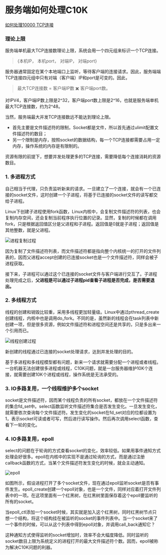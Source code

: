 # 服务端如何处理C10K
[如何处理10000 TCP连接](https://www.oschina.net/translate/c10k#top)
### 理论上限
服务端单机最大TCP连接数理论上限，系统会用一个四元组来标识一个TCP连接。

> {本机IP， 本机port， 对端IP， 对端port}

服务器通常固定在某个本地端口上监听，等待客户端的连接请求。因此，服务端端TCP连接四元组中只有对端（客户端）IP和port是可变的。因此，

> 最大TCP连接数 = 客户端IP数 ✖️ 客户端port数。

对IPV4，客户端IP数上限是2^32，客户端port数上限是2^16，也就是服务端单机最大TCP连接数，约为2^48。

当然，服务端最大并发TCP连接数远不能达到理论上限。

- 首先主要是文件描述符的限制，Socket都是文件，所以首先通过ulimit配置文件描述符的数目；
- 另一个限制是内存，按照socket的数据结构，每一个TCP连接都需要占用一定内存，操作系统的内存是有限制的。

资源有限的前提下，想要并发处理更多的TCP连接，需要降低每个连接消耗的资源数目。

### 1. 多进程方式
自己相当于代理，只负责监听新来的请求。一旦建立了一个连接，就会有一个已连接的socket文件，这时创建一个子进程，将基于已连接的socket文件的读写都交给子进程。

Linux下创建子进程使用fork函数，Linux内核中，会复制文件描述符的列表，也会复制内存空间，还会复制当前程序执行位置的记录。显然，复制的时候都在调用fork，只是根据返回值区分是父进程和子进程。返回值是0就是子进程；返回值是其他整数，就是父进程。

![进程复制过程](leanote://file/getImage?fileId=5b40457ec1953f7a13000000)

因为复制了文件描述符列表，而文件描述符都是指向整个内核统一的打开的文件列表的，因而父进程accept创建的已连接socket也是一个文件描述符，同样会被子进程获取。

接下来，子进程可以通过这个已连接的socket文件与客户端进行交互了。子进程处理完成之后，**父进程是可以通过子进程pid查看子进程是否完成，是否需要退出。**

### 2. 多线程方式
线程的创建和销毁比较重，采用多线程更加轻量级。Linux中通过pthread_create创建线程，内核中也是调用do_fork。不同的是，虽然新的线程会在task列表中新创建一项，但是很多资源，例如文件描述符和进程空间还是共享的，只是多出来一个引用而已。

![线程创建过程](leanote://file/getImage?fileId=5b404788c1953f7a13000001)

新创建的线程通过已连接的socket处理请求，达到并发处理的目的。

基于多进程和多线程模型都有问题，新来一个请求就需要分配一个进程或者线程。一台机器无法创建很多进程或线程，C10K问题，就是一台服务器维护10K个连接，就需要创建10K个进程或线程，操作系统是无法承受的。

### 3. IO多路复用，一个线程维护多个socket

socket是文件描述符，因而某个线程负责的所有socket，都放在一个文件描述符的集合fd_set中。select函数监听文件描述符集合是否发生变化。一旦发生变化，就需要依次查询每个文件描述符。发生变化的socket在fd_set对应的位都设置为1，表示socket可读或者可写，然后进行读写操作。然后再次调用select函数，查看下一轮的变化。

### 4. IO多路复用，epoll

select的问题在于轮询的方式查看socket的变化，效率较低。如果用事件通知方式处理会好很多。epoll在内核中的实现不是通过轮询的方式，而是通过注册callback函数的方式，当某个文件描述符发生变化的时候，就会主动通知。

![epoll](leanote://file/getImage?fileId=5b404a81c1953f7a13000002)

如图所示，假设进程打开了多个socket文件，现在通过epoll监听socket是否有事件发生。epoll_create创建一个epoll对象，也是一个文件，同样对应着打开文件列表中的一项。在这项里面有一个红黑树，在红黑树里面保存着这个epoll要监听的所有的socket。

当epoll_ctl添加一个socket时候，其实就是加入这个红黑树，同时红黑树节点只想一个结构，将这个结构挂在被监听的socket的事件列表中。当一个socket来了一个事件的时候，可以从这个列表中得到epoll对象，并调用call_back通知它？

这种通知方式使得监听的socket增加时，效率不会大幅度降低。同时监听的socket数目上限为系统定义的进程打开的最大文件描述符个数。因而，epoll被称为解决C10K问题的利器。
